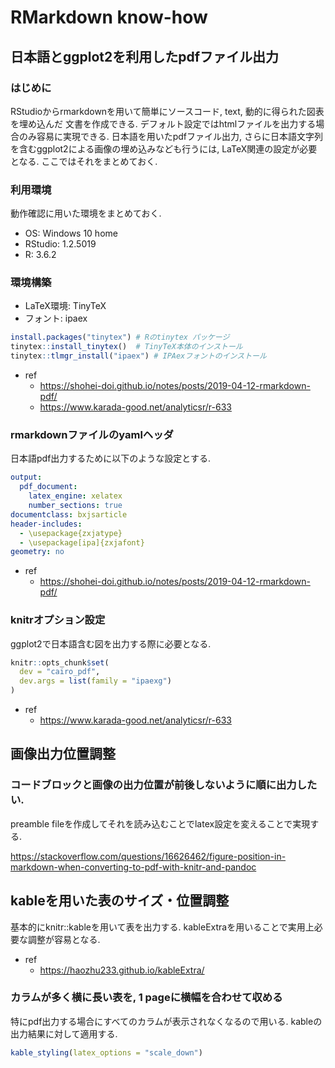 # RMarkdown know-how

## 日本語とggplot2を利用したpdfファイル出力

### はじめに

RStudioからrmarkdownを用いて簡単にソースコード, text, 動的に得られた図表を埋め込んだ
文書を作成できる. 
デフォルト設定ではhtmlファイルを出力する場合のみ容易に実現できる.
日本語を用いたpdfファイル出力, さらに日本語文字列を含むggplot2による画像の埋め込みなども行うには, 
LaTeX関連の設定が必要となる.
ここではそれをまとめておく.

### 利用環境

動作確認に用いた環境をまとめておく.

- OS: Windows 10 home
- RStudio: 1.2.5019
- R: 3.6.2

### 環境構築

- LaTeX環境: TinyTeX
- フォント: ipaex

``` r
install.packages("tinytex") # Rのtinytex パッケージ
tinytex::install_tinytex()  # TinyTeX本体のインストール
tinytex::tlmgr_install("ipaex") # IPAexフォントのインストール
```

- ref
    - https://shohei-doi.github.io/notes/posts/2019-04-12-rmarkdown-pdf/
    - https://www.karada-good.net/analyticsr/r-633

### rmarkdownファイルのyamlヘッダ

日本語pdf出力するために以下のような設定とする.

``` yaml
output:
  pdf_document: 
    latex_engine: xelatex 
    number_sections: true
documentclass: bxjsarticle
header-includes: 
  - \usepackage{zxjatype} 
  - \usepackage[ipa]{zxjafont} 
geometry: no
```

- ref
    - https://shohei-doi.github.io/notes/posts/2019-04-12-rmarkdown-pdf/

### knitrオプション設定

ggplot2で日本語含む図を出力する際に必要となる.

``` r
knitr::opts_chunk$set(
  dev = "cairo_pdf",
  dev.args = list(family = "ipaexg")
)
```

- ref
    - https://www.karada-good.net/analyticsr/r-633


## 画像出力位置調整

### コードブロックと画像の出力位置が前後しないように順に出力したい.

preamble fileを作成してそれを読み込むことでlatex設定を変えることで実現する.

https://stackoverflow.com/questions/16626462/figure-position-in-markdown-when-converting-to-pdf-with-knitr-and-pandoc

## kableを用いた表のサイズ・位置調整

基本的にknitr::kableを用いて表を出力する. 
kableExtraを用いることで実用上必要な調整が容易となる.

- ref
  - https://haozhu233.github.io/kableExtra/

### カラムが多く横に長い表を, 1 pageに横幅を合わせて収める

特にpdf出力する場合にすべてのカラムが表示されなくなるので用いる.
kableの出力結果に対して適用する.

``` r
kable_styling(latex_options = "scale_down")
```

